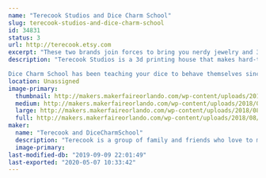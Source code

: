 ```yaml
---
name: "Terecook Studios and Dice Charm School"
slug: terecook-studios-and-dice-charm-school
id: 34831
status: 3
url: http://terecook.etsy.com
excerpt: "These two brands join forces to bring you nerdy jewelry and 3d printed cosplay accessories!"
description: "Terecook Studios is a 3d printing house that makes hard-to-find, custom-designed cosplay accessories. Every cosplay seems to have that one !@#$ thing you can't find or make to save your life; Terecook specializes in that one !@#$ thing. 3d printed accessories are great, because they're more durable and less bulky than foam, but lighter and more affordable than metal. Available for any custom 3d printing orders, and we do a few props and toys too!

Dice Charm School has been teaching your dice to behave themselves since 2016, specializing in polyhedral dice jewelry with the highest roll facing out for luck. (Natural 20s not guaranteed.) We also offer hand-drawn pins, pride jewelry, and a few other nerdy treasures!"
location: Unassigned
image-primary:
  thumbnail: http://makers.makerfaireorlando.com/wp-content/uploads/2018/08/2018-07-19-14.25.16-150x150.jpg
  medium: http://makers.makerfaireorlando.com/wp-content/uploads/2018/08/2018-07-19-14.25.16-300x225.jpg
  large: http://makers.makerfaireorlando.com/wp-content/uploads/2018/08/2018-07-19-14.25.16-1024x768.jpg
  full: http://makers.makerfaireorlando.com/wp-content/uploads/2018/08/2018-07-19-14.25.16.jpg
maker:
  name: "Terecook and DiceCharmSchool"
  description: "Terecook is a group of family and friends who love to make things. So far all we have is an Etsy shop and a lot of ambition, but we've got big plans!"
  image-primary: 
last-modified-db: "2019-09-09 22:01:49"
last-exported: "2020-05-07 10:33:42"
---
```

